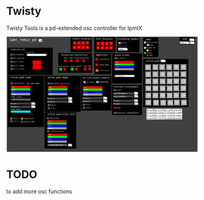 Twisty
======

Twisty Tools is a pd-extended osc controller for lpmtX

![Alt tag](https://github.com/Giladx/Twisty/blob/master/Img/Twisty_new.png)

TODO
====

to add more osc functions
